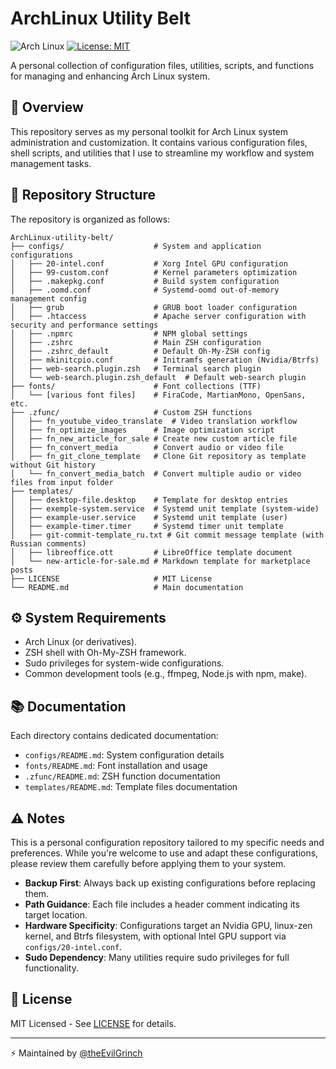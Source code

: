 # ArchLinux Utility Belt

![Arch Linux](https://img.shields.io/badge/Arch_Linux-1793D1?style=for-the-badge&logo=arch-linux&logoColor=white)
[![License: MIT](https://img.shields.io/badge/License-MIT-yellow.svg?style=for-the-badge)](LICENSE)

A personal collection of configuration files, utilities, scripts, and functions for managing and enhancing Arch Linux system.

## 🎯 Overview

This repository serves as my personal toolkit for Arch Linux system administration and customization. It contains various configuration files, shell scripts, and utilities that I use to streamline my workflow and system management tasks.

## 📂 Repository Structure
The repository is organized as follows:
```
ArchLinux-utility-belt/
├── configs/                    # System and application configurations
│   ├── 20-intel.conf           # Xorg Intel GPU configuration
│   ├── 99-custom.conf          # Kernel parameters optimization
│   ├── .makepkg.conf           # Build system configuration
│   ├── .oomd.conf              # Systemd-oomd out-of-memory management config
│   ├── grub                    # GRUB boot loader configuration
│   ├── .htaccess               # Apache server configuration with security and performance settings
│   ├── .npmrc                  # NPM global settings
│   ├── .zshrc                  # Main ZSH configuration
│   ├── .zshrc_default          # Default Oh-My-ZSH config
│   ├── mkinitcpio.conf         # Initramfs generation (Nvidia/Btrfs)
│   ├── web-search.plugin.zsh   # Terminal search plugin
│   └── web-search.plugin.zsh_default  # Default web-search plugin
├── fonts/                      # Font collections (TTF)
│   └── [various font files]    # FiraCode, MartianMono, OpenSans, etc.
├── .zfunc/                     # Custom ZSH functions
│   ├── fn_youtube_video_translate  # Video translation workflow
│   ├── fn_optimize_images      # Image optimization script
│   ├── fn_new_article_for_sale # Create new custom article file
│   ├── fn_convert_media        # Convert audio or video file
│   ├── fn_git_clone_template   # Clone Git repository as template without Git history
│   └── fn_convert_media_batch  # Convert multiple audio or video files from input folder
├── templates/
│   ├── desktop-file.desktop    # Template for desktop entries
│   ├── exemple-system.service  # Systemd unit template (system-wide)
│   ├── example-user.service    # Systemd unit template (user)
│   ├── example-timer.timer     # Systemd timer unit template
│   ├── git-commit-template_ru.txt # Git commit message template (with Russian comments)
│   ├── libreoffice.ott         # LibreOffice template document
│   └── new-article-for-sale.md # Markdown template for marketplace posts
├── LICENSE                     # MIT License
└── README.md                   # Main documentation
```

## ⚙️ System Requirements

- Arch Linux (or derivatives).
- ZSH shell with Oh-My-ZSH framework.
- Sudo privileges for system-wide configurations.
- Common development tools (e.g., ffmpeg, Node.js with npm, make).

## 📚 Documentation

Each directory contains dedicated documentation:
- `configs/README.md`: System configuration details
- `fonts/README.md`: Font installation and usage
- `.zfunc/README.md`: ZSH function documentation
- `templates/README.md`: Template files documentation

## ⚠️ Notes
This is a personal configuration repository tailored to my specific needs and preferences. While you're welcome to use and adapt these configurations, please review them carefully before applying them to your system.
- **Backup First**: Always back up existing configurations before replacing them.
- **Path Guidance**: Each file includes a header comment indicating its target location.
- **Hardware Specificity**: Configurations target an Nvidia GPU, linux-zen kernel, and Btrfs filesystem, with optional Intel GPU support via `configs/20-intel.conf`.
- **Sudo Dependency**: Many utilities require sudo privileges for full functionality.

## 📄 License

MIT Licensed - See [LICENSE](LICENSE) for details.

---

⚡ Maintained by [@theEvilGrinch](https://github.com/theEvilGrinch)
